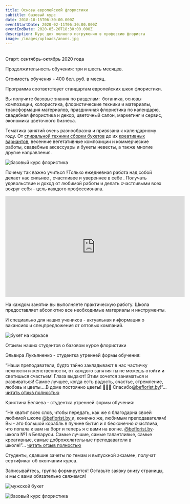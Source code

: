 ```yaml
---
title: Основы европейской флористики
subtitle: базовый курс
date: 2018-10-15T06:30:00.000Z
eventStartDate: 2020-02-11T06:30:00.000Z
eventEndDate: 2020-05-20T18:30:00.000Z
description: Курс для полного погружения в профессию флориста
image: /images/uploads/anons.jpg
---
```

\
Старт: сентябрь-октябрь 2020 года

Продолжительность обучения: три и шесть месяцев.

Стоимость обучения - 400 бел. руб. в месяц.

Программа соответствует стандартам европейских школ флористики.

Вы получите базовые знания по разделам:  ботаника, основы композиции, колористика, флористические техники и материалы, трансформация материалов, праздничная флористика по календарю, свадебная флористика и декор, цветочный салон, маркетинг и сервис, экономика цветочного бизнеса.

Тематика занятий очень разнообразна и привязана к календарному году. От [спиральной техники сборки букетов](http://www.beflorist.by/blog/start-novogo-kursa/) до их [креативных вариантов](http://www.beflorist.by/blog/vesennij-buket/), весенние вегетативные композиции и коммерческие работы, свадебные аксессуары и букеты невесты, а также многие другие направления.

![базовый курс флористика](/images/uploads/DSCF2938.jpg)

Почему так важно учиться ?Только ежедневная работа над собой делает нас сильнее , счастливее и увереннее в себе . Получать удовольствие и доход от любимой работы и делать счастливыми всех вокруг себя - цель каждого профессионала.

<iframe width="560" height="315" src="https://www.youtube.com/embed/1iDe2LcKBf4" frameborder="0" allow="autoplay; encrypted-media" allowfullscreen></iframe>

На каждом занятии вы выполняете практическую работу. Школа предоставляет абсолютно все необходимые материалы и инструменты.

И специально для наших учеников - актуальная информация о вакансиях и спецпредложения от оптовых компаний.

![букет на каркасе](/images/uploads/DSCF3301.jpg)

Отзывы наших студентов о базовом курсе флористики 

Эльвира Лукъяненко - студентка утренней формы обучения:

“Наши преподаватели, будто тайно закладывают в нас частичку нежности и женственности, от каждого занятия ты не можешь отойти и светишься счастьем! Глаза выдают! Этим хочется заниматься и развиваться! Самое лучшее, когда есть радость, счастье, стремление, любовь и цветы....В доме постоянно цветы! 🌸🌸🌸 Спасибо[@beflorist.by](https://www.instagram.com/beflorist.by/)!”… [читать отзыв полностью](https://www.instagram.com/p/BeIeN-hHK6c/)

Кристина Беляева - студентка утренней формы обучения:

“Не хватит всех слов, чтобы передать, как же я благодарна своей любимой школе [@beflorist.by ](https://www.instagram.com/beflorist.by/)и, конечно же, любимым преподавателям! Вы - это большой корабль в пучине бытия и я бесконечно счастлива, что попала к вам на борт и теперь я с вами на волне. [@beflorist.by](https://www.instagram.com/beflorist.by/)- школа №1 в Беларуси. Самые лучшие, самые талантливые, самые креативные, самые доброжелательные преподаватели в школе!”… [читать отзыв полностью](https://www.instagram.com/p/BeISolgBaiC/)

Студенты, сдавшие зачеты по темам и выпускной экзамен, получат сертификат об окончании курса.

Записывайтесь, группа формируется! Оставьте заявку внизу страницы, и мы с вами обязательно свяжемся!

![мужской букет](/images/uploads/DSCF1296.jpg)

![базовый курс флористика](/images/uploads/DSCF2545.jpg)
